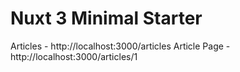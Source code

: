 # Nuxt 3 Minimal Starter

Articles - http://localhost:3000/articles
Article Page - http://localhost:3000/articles/1
